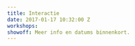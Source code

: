 ```yaml
---
title: Interactie
date: 2017-01-17 10:32:00 Z
workshops:
showoff: Meer info en datums binnenkort.
---
```

